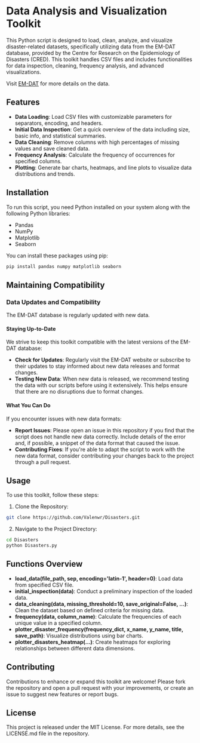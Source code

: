 # Data Analysis and Visualization Toolkit

This Python script is designed to load, clean, analyze, and visualize disaster-related datasets, specifically utilizing data from the EM-DAT database, provided by the Centre for Research on the Epidemiology of Disasters (CRED). This toolkit handles CSV files and includes functionalities for data inspection, cleaning, frequency analysis, and advanced visualizations.

Visit [EM-DAT](https://www.emdat.be/) for more details on the data.

## Features

- **Data Loading**: Load CSV files with customizable parameters for separators, encoding, and headers.
- **Initial Data Inspection**: Get a quick overview of the data including size, basic info, and statistical summaries.
- **Data Cleaning**: Remove columns with high percentages of missing values and save cleaned data.
- **Frequency Analysis**: Calculate the frequency of occurrences for specified columns.
- **Plotting**: Generate bar charts, heatmaps, and line plots to visualize data distributions and trends.

## Installation

To run this script, you need Python installed on your system along with the following Python libraries:
- Pandas
- NumPy
- Matplotlib
- Seaborn

You can install these packages using pip:

```bash
pip install pandas numpy matplotlib seaborn
```

## Maintaining Compatibility

### Data Updates and Compatibility

The EM-DAT database is regularly updated with new data.

#### Staying Up-to-Date
We strive to keep this toolkit compatible with the latest versions of the EM-DAT database:
- **Check for Updates**: Regularly visit the EM-DAT website or subscribe to their updates to stay informed about new data releases and format changes.
- **Testing New Data**: When new data is released, we recommend testing the data with our scripts before using it extensively. This helps ensure that there are no disruptions due to format changes.

#### What You Can Do
If you encounter issues with new data formats:
- **Report Issues**: Please open an issue in this repository if you find that the script does not handle new data correctly. Include details of the error and, if possible, a snippet of the data format that caused the issue.
- **Contributing Fixes**: If you're able to adapt the script to work with the new data format, consider contributing your changes back to the project through a pull request.

## Usage

To use this toolkit, follow these steps:

1. Clone the Repository:
```bash
git clone https://github.com/Valenwr/Disasters.git
```
2. Navigate to the Project Directory:
```bash
cd Disasters
python Disasters.py
```

## Functions Overview
- **load_data(file_path, sep, encoding='latin-1', header=0)**: Load data from specified CSV file.
- **initial_inspection(data)**: Conduct a preliminary inspection of the loaded data.
- **data_cleaning(data, missing_threshold=10, save_original=False, ...)**: Clean the dataset based on defined criteria for missing data.
- **frequency(data, column_name)**: Calculate the frequencies of each unique value in a specified column. 
- **plotter_disaster_frequency(frequency_dict, x_name, y_name, title, save_path)**: Visualize distributions using bar charts.
- **plotter_disasters_heatmap(...)**: Create heatmaps for exploring relationships between different data dimensions.

## Contributing
Contributions to enhance or expand this toolkit are welcome! Please fork the repository and open a pull request with your improvements, or create an issue to suggest new features or report bugs.

## License
This project is released under the MIT License. For more details, see the LICENSE.md file in the repository.
